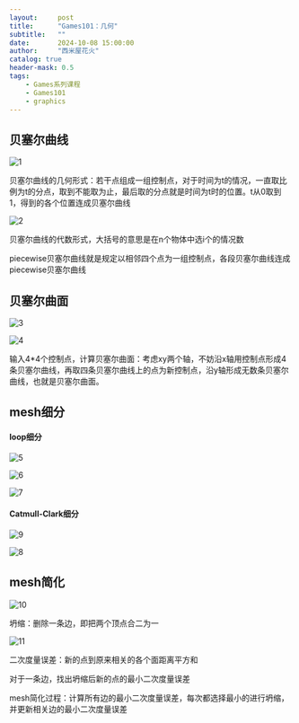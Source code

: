 ```yaml
---
layout:     post
title:      "Games101：几何"
subtitle:   ""
date:       2024-10-08 15:00:00
author:     "西米屋花火"
catalog: true
header-mask: 0.5
tags:
    - Games系列课程
    - Games101
    - graphics
---
```


## 贝塞尔曲线

![1](https://pub-2abc7423feaa4ecb8f59a4cc2d6f2bc5.r2.dev/4-1.png)

贝塞尔曲线的几何形式：若干点组成一组控制点，对于时间为t的情况，一直取比例为t的分点，取到不能取为止，最后取的分点就是时间为t时的位置。t从0取到1，得到的各个位置连成贝塞尔曲线

![2](https://pub-2abc7423feaa4ecb8f59a4cc2d6f2bc5.r2.dev/4-2.png)

贝塞尔曲线的代数形式，大括号的意思是在n个物体中选i个的情况数

piecewise贝塞尔曲线就是规定以相邻四个点为一组控制点，各段贝塞尔曲线连成piecewise贝塞尔曲线

## 贝塞尔曲面

![3](https://pub-2abc7423feaa4ecb8f59a4cc2d6f2bc5.r2.dev/4-3.png)

![4](https://pub-2abc7423feaa4ecb8f59a4cc2d6f2bc5.r2.dev/4-4.png)

输入4*4个控制点，计算贝塞尔曲面：考虑xy两个轴，不妨沿x轴用控制点形成4条贝塞尔曲线，再取四条贝塞尔曲线上的点为新控制点，沿y轴形成无数条贝塞尔曲线，也就是贝塞尔曲面。

## mesh细分

#### loop细分

![5](https://pub-2abc7423feaa4ecb8f59a4cc2d6f2bc5.r2.dev/4-5.png)

![6](https://pub-2abc7423feaa4ecb8f59a4cc2d6f2bc5.r2.dev/4-6.png)

![7](https://pub-2abc7423feaa4ecb8f59a4cc2d6f2bc5.r2.dev/4-7.png)

#### Catmull-Clark细分

![9](https://pub-2abc7423feaa4ecb8f59a4cc2d6f2bc5.r2.dev/4-9.png)

![8](https://pub-2abc7423feaa4ecb8f59a4cc2d6f2bc5.r2.dev/4-8.png)

## mesh简化

![10](https://pub-2abc7423feaa4ecb8f59a4cc2d6f2bc5.r2.dev/4-10.png)

坍缩：删除一条边，即把两个顶点合二为一

![11](https://pub-2abc7423feaa4ecb8f59a4cc2d6f2bc5.r2.dev/4-11.png)

二次度量误差：新的点到原来相关的各个面距离平方和

对于一条边，找出坍缩后新的点的最小二次度量误差

mesh简化过程：计算所有边的最小二次度量误差，每次都选择最小的进行坍缩，并更新相关边的最小二次度量误差
